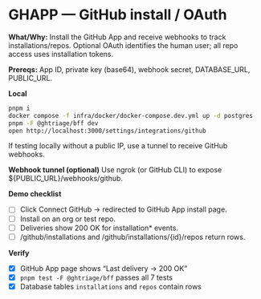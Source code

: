 # GHAPP — GitHub install / OAuth

**What/Why:** Install the GitHub App and receive webhooks to track installations/repos. Optional OAuth identifies the human user; all repo access uses installation tokens.

**Prereqs:** App ID, private key (base64), webhook secret, DATABASE_URL, PUBLIC_URL.

**Local**

```bash
pnpm i
docker compose -f infra/docker/docker-compose.dev.yml up -d postgres
pnpm -F @ghtriage/bff dev
open http://localhost:3000/settings/integrations/github
```

If testing locally without a public IP, use a tunnel to receive GitHub webhooks.

**Webhook tunnel (optional)**
Use ngrok (or GitHub CLI) to expose ${PUBLIC_URL}/webhooks/github.

**Demo checklist**

- [ ] Click Connect GitHub → redirected to GitHub App install page.
- [ ] Install on an org or test repo.
- [ ] Deliveries show 200 OK for installation* events.
- [ ] /github/installations and /github/installations/{id}/repos return rows.

**Verify**

- [x] GitHub App page shows “Last delivery → 200 OK”
- [x] `pnpm test -F @ghtriage/bff` passes all 7 tests
- [x] Database tables `installations` and `repos` contain rows
